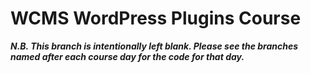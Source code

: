 # WCMS WordPress Plugins Course

***N.B. This branch is intentionally left blank. Please see the branches named after each course day for the code for that day.***
